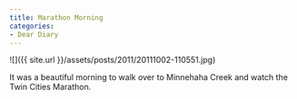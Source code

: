 ```yaml
---
title: Marathon Morning
categories:
- Dear Diary
---
```


![]({{ site.url }}/assets/posts/2011/20111002-110551.jpg)
  



It was a beautiful morning to walk over to Minnehaha Creek and watch the Twin Cities Marathon.
